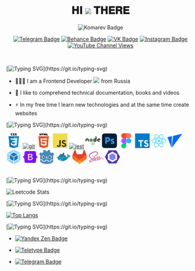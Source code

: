<div align="center">
<h1>
  𝐇𝐈 
<img src="https://media.giphy.com/media/nnRinBUDyn1VIkJlFz/giphy.gif" width="100">
  𝐓𝐇𝐄𝐑𝐄
<!--<img src="https://media.giphy.com/media/z7TxRm5LBblTWf78nD/giphy.gif" width="150px"/>-->
</h1>
</div>

<!-- <div id="header" align="center">
  <img src="https://media.giphy.com/media/jF1oqkXJL0Mda/giphy.gif" width="500"/>
</div> -->

<div id="badges" align="center">
  
  <img src="https://komarev.com/ghpvc/?username=DimaKichigin&style=plastic&color=blueviolet" alt="Komarev Badge"/>
  
  <a href="https://t.me/d1mak1ch1g1n" target="_blank"><img src="https://img.shields.io/badge/-9cf?style=plastic&logo=telegram&logoColor=white" alt="Telegram Badge"/></a>
  <a href="https://www.behance.net/dimakichigin"><img src="https://img.shields.io/badge/-black?style=plastic&logo=behance&logoColor=white" alt="Behance Badge"/></a>
  <a href="https://vk.com/id83828580"><img src="https://img.shields.io/badge/-blue?style=plastic&logo=vk&logoColor=white" alt="VK Badge"/></a>
  <a href="https://www.instagram.com/enjoy_life_1_2_3/" target="_blank"><img src="https://img.shields.io/badge/-FFDC80?style=plastic&logo=instagram&logoColor=C13584" alt="Instagram Badge"/></a>
  <a href="https://youtube.com/@enjoy_life_1_2_3?si=ur3tMmIvHaIb4sLu"><img alt="YouTube Channel Views" src="https://img.shields.io/youtube/channel/views/UCBTcw_6J3FtYUHZEzTuERLw"></a>
  
</div>

 <!--<div align="right">


 </div> -->
 
<!--
<div align="center">
  <img src="https://media.giphy.com/media/JIX9t2j0ZTN9S/giphy.gif" width="300" height="300"/>
</div>
-->

<br>

<!-- ### :man_technologist: About Me : -->
 [![Typing SVG](https://readme-typing-svg.herokuapp.com?color=%2336BCF7&lines=About+Me+:)](https://git.io/typing-svg)

- 👨🏼‍💻 I am a Frontend Developer <img src="https://media.giphy.com/media/WUlplcMpOCEmTGBtBW/giphy.gif" width="30"> from Russia

- :seedling: I like to comprehend technical documentation, books and videos

- :zap: In my free time I learn new technologies and at the same time create websites
<!-- ### :hammer_and_wrench: Languages and Tools : -->
 [![Typing SVG](https://readme-typing-svg.herokuapp.com?color=%2336BCF7&lines=Languages+And+Tools+:)](https://git.io/typing-svg)
 
<div>
  <a href="https://www.w3schools.com/css/" target="_blank" rel="noreferrer"><img src="https://raw.githubusercontent.com/devicons/devicon/master/icons/css3/css3-original-wordmark.svg" alt="css3" width="40" height="40"/></a>
  <a href="https://git-scm.com/" target="_blank" rel="noreferrer"><img src="https://www.vectorlogo.zone/logos/git-scm/git-scm-icon.svg" alt="git" width="40" height="40"/></a> 
  <a href="https://www.w3.org/html/" target="_blank" rel="noreferrer"><img src="https://raw.githubusercontent.com/devicons/devicon/master/icons/html5/html5-original-wordmark.svg" alt="html5" width="40" height="40"/></a> 
  <a href="https://developer.mozilla.org/en-US/docs/Web/JavaScript" target="_blank" rel="noreferrer"><img src="https://raw.githubusercontent.com/devicons/devicon/master/icons/javascript/javascript-original.svg" alt="javascript" width="40" height="40"/></a>
  <a href="https://jestjs.io" target="_blank" rel="noreferrer"><img src="https://www.vectorlogo.zone/logos/jestjsio/jestjsio-icon.svg" alt="jest" width="40" height="40"/></a>
  <a href="https://nodejs.org" target="_blank" rel="noreferrer"><img src="https://raw.githubusercontent.com/devicons/devicon/master/icons/nodejs/nodejs-original-wordmark.svg" alt="nodejs" width="40" height="40"/></a> 
  <a href="https://www.photoshop.com/en" target="_blank" rel="noreferrer"><img src="https://raw.githubusercontent.com/devicons/devicon/master/icons/photoshop/photoshop-original.svg" alt="photoshop" width="40" height="40"/></a>
  <a href="https://www.figma.com/" target="_blank" rel="noreferrer"><img src="https://raw.githubusercontent.com/devicons/devicon/master/icons/figma/figma-original.svg" alt="figma" width="40" height="40"/></a>  
  <a href="https://www.typescriptlang.org/" target="_blank" rel="noreferrer"><img src="https://raw.githubusercontent.com/devicons/devicon/master/icons/typescript/typescript-original.svg" alt="typescript" width="40" height="40"/></a> 
  <a href="https://react.dev/" target="_blank" rel="noreferrer"><img 
src="https://raw.githubusercontent.com/devicons/devicon/master/icons/react/react-original.svg" alt="react" width="40" height="40"/></a> 
  <a href="https://vite.dev/" target="_blank" rel="noreferrer"><img 
src="https://raw.githubusercontent.com/devicons/devicon/master/icons/vite/vite-original.svg" alt="vite" width="40" height="40"/></a>   
  <a href="https://webpack.js.org/" target="_blank" rel="noreferrer"><img 
src="https://raw.githubusercontent.com/devicons/devicon/master/icons/webpack/webpack-original.svg" alt="webpack" width="40" height="40"/></a>
  <a href="https://getbootstrap.com/" target="_blank" rel="noreferrer"><img 
src="https://raw.githubusercontent.com/devicons/devicon/master/icons/bootstrap/bootstrap-original.svg" alt="bootstrap" width="40" height="40"/></a>
  <a href="https://godotengine.org/" target="_blank" rel="noreferrer"><img 
src="https://raw.githubusercontent.com/devicons/devicon/master/icons/godot/godot-original.svg" alt="godot" width="40" height="40"/></a>  
  <a href="https://www.docker.com/" target="_blank" rel="noreferrer"><img src="https://raw.githubusercontent.com/devicons/devicon/master/icons/docker/docker-original.svg" alt="docker" width="40" height="40"/></a>
  <a href="https://about.gitlab.com/" target="_blank" rel="noreferrer"><img src="https://raw.githubusercontent.com/devicons/devicon/master/icons/gitlab/gitlab-original.svg" alt="gitlab" width="40" height="40"/></a>
  <a href="https://sass-lang.com/" target="_blank" rel="noreferrer"><img src="https://raw.githubusercontent.com/devicons/devicon/master/icons/sass/sass-original.svg" alt="sass" width="40" height="40"/></a>
  <a href="https://eslint.org/" target="_blank" rel="noreferrer"><img src="https://raw.githubusercontent.com/devicons/devicon/master/icons/eslint/eslint-original.svg" alt="eslint" width="40" height="40"/></a>
  </div>
  <br>
  <!-- ### :fire: My Stats : -->

[![Typing SVG](https://readme-typing-svg.herokuapp.com?color=%2336BCF7&lines=LeetCode+:)](https://git.io/typing-svg)
  
![Leetcode Stats](https://leetcard.jacoblin.cool/Dima-Kichigin)


[![Typing SVG](https://readme-typing-svg.herokuapp.com?color=%2336BCF7&lines=My+Stats+:)](https://git.io/typing-svg)


[![Top Langs](https://github-readme-stats.vercel.app/api/top-langs/?username=DimaKichigin&theme=nightowl&border_radius=5&langs_count=6&hide=makefile)](https://github.com/anuraghazra/github-readme-stats)

<!-- ### :writing_hand: Blog Posts : -->

[![Typing SVG](https://readme-typing-svg.herokuapp.com?color=%2336BCF7&lines=Blog+Posts+:)](https://git.io/typing-svg)

- <a href="https://dzen.ru/id/6208e9e7ebf82d5853e4f0ec">
   <img src="https://img.shields.io/badge/YandexZen-white?style=plastic&logo=yandexzen&logoColor=white" alt="Yandex Zen Badge"/> 
<a/>

- <a href="https://teletype.in/@dimakichigin">
   <img src="https://img.shields.io/badge/Teletype-white?style=plastic&logo=Teletype&logoColor=white" alt="Teletype Badge"/> 
<a/>

- <a href="https://t.me/dima_kichigin">
   <img src="https://img.shields.io/badge/Telegram channel-white?style=plastic&logo=Telegram&logoColor=light blue" alt="Telegram Badge"/> 
<a/>

<!-- ![snake gif](https://github.com/gruselhaus/gruselhaus/blob/output/github-contribution-grid-snake.svg) -->



